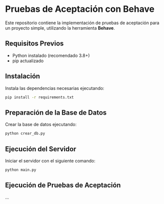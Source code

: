 # Pruebas de Aceptación con Behave

Este repositorio contiene la implementación de pruebas de aceptación para un proyecto simple, utilizando la herramienta **Behave**.

## Requisitos Previos

- Python instalado (recomendado 3.8+)
- pip actualizado

## Instalación

Instala las dependencias necesarias ejecutando:

```bash
pip install -r requirements.txt
```

## Preparación de la Base de Datos

Crear la base de datos ejecutando:

```bash
python crear_db.py
```

## Ejecución del Servidor

Iniciar el servidor con el siguiente comando:

```bash
python main.py
```

## Ejecución de Pruebas de Aceptación

...
